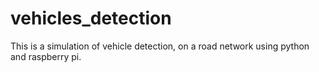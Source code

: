 # vehicles_detection
This is a simulation of vehicle detection, on a road network using python and raspberry pi.
